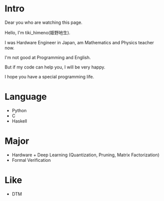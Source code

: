 # Intro
Dear you who are watching this page.

Hello, I'm tiki_himeno(姫野地生).

I was Hardware Engineer in Japan, am Mathematics and Physics teacher now.

I'm not good at Programming and English.

But if my code can help you, I will be very happy.

I hope you have a special programming life.

# Language
- Python
- C
- Haskell

# Major
- Hardware + Deep Learning (Quantization, Pruning, Matrix Factorization)
- Formal Verification

# Like
- DTM
